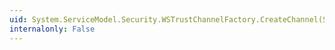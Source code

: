 ```yaml
---
uid: System.ServiceModel.Security.WSTrustChannelFactory.CreateChannel(System.ServiceModel.EndpointAddress,System.Uri)
internalonly: False
---
```

